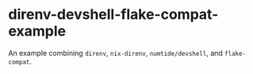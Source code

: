 # direnv-devshell-flake-compat-example

An example combining `direnv`, `nix-direnv`, `numtide/devshell`, and `flake-compat`.
